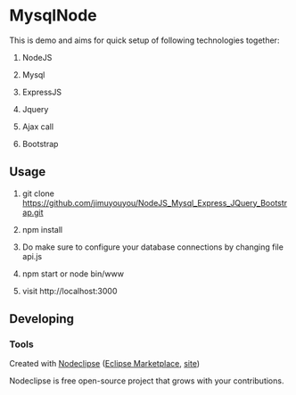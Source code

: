 

# MysqlNode
This is demo and aims for quick setup of following technologies together:<p>
1. NodeJS <p>
2. Mysql <p>
3. ExpressJS <p>
4. Jquery <p>
5. Ajax call <p>
6. Bootstrap <p>

## Usage
1. git clone https://github.com/jimuyouyou/NodeJS_Mysql_Express_JQuery_Bootstrap.git <p>
2. npm install <p>
3. Do make sure to configure your database connections by changing file api.js<p>
4. npm start or node bin/www <p>
5. visit http://localhost:3000

## Developing



### Tools

Created with [Nodeclipse](https://github.com/Nodeclipse/nodeclipse-1)
 ([Eclipse Marketplace](http://marketplace.eclipse.org/content/nodeclipse), [site](http://www.nodeclipse.org))   

Nodeclipse is free open-source project that grows with your contributions.
